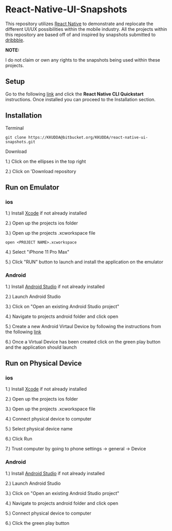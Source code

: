 # React-Native-UI-Snapshots #

This repository utilizes [React Native](https://reactnative.dev/) to demonstrate and replocate the different UI/UX possibilities within the mobile industry. All the projects within this repository are based off of and inspired by snapshots submitted to [dribbble](https://dribbble.com/).

**NOTE:** 


I do not claim or own any rights to the snapshots being used within these projects.

## Setup

Go to the following [link](https://reactnative.dev/docs/environment-setup) and click the **React Native CLI Quickstart** instructions. Once installed you can proceed to the Installation section.

## Installation

Terminal

`git clone https://KKUDDA@bitbucket.org/KKUDDA/react-native-ui-snapshots.git`

Download

1.) Click on the ellipses in the top right

2.) Click on 'Download repository

## Run on Emulator

### ios

1.) Install [Xcode](https://developer.apple.com/xcode/) if not already installed 

2.) Open up the projects ios folder

3.) Open up the projects .xcworkspace file

`open <PROJECT NAME>.xcworkspace`

4.) Select "iPhone 11 Pro Max"

5.) Click "RUN" button to launch and install the application on the emulator

### Android

1.) Install [Android Studio](https://developer.android.com/studio) if not already installed

2.) Launch Android Studio

3.) Click on "Open an existing Android Studio project"

4.) Navigate to projects android folder and click open

5.) Create a new Android Virtaul Device by following the instructions from the following [link](https://developer.android.com/studio/run/managing-avds)

6.) Once a Virtual Device has been created click on the green play button and the application should launch

## Run on Physical Device

### ios 

1.) Install [Xcode](https://developer.apple.com/xcode/) if not already installed 

2.) Open up the projects ios folder

3.) Open up the projects .xcworkspace file

4.) Connect physical device to computer

5.) Select physical device name

6.) Click Run

7.) Trust computer by going to phone settings -> general -> Device 

### Android

1.) Install [Android Studio](https://developer.android.com/studio) if not already installed

2.) Launch Android Studio

3.) Click on "Open an existing Android Studio project"

4.) Navigate to projects android folder and click open

5.) Connect physical device to computer

6.) Click the green play button 